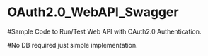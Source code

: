 # OAuth2.0_WebAPI_Swagger

#Sample Code to Run/Test Web API with OAuth2.0 Authentication.

#No DB required just simple implementation.
